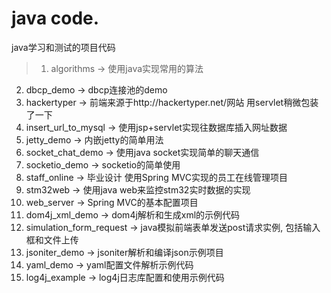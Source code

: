 # java code.
java学习和测试的项目代码

> 1. algorithms -> 使用java实现常用的算法
2. dbcp_demo -> dbcp连接池的demo
3. hackertyper -> 前端来源于http://hackertyper.net/网站 用servlet稍微包装了一下
4. insert_url_to_mysql -> 使用jsp+servlet实现往数据库插入网址数据
5. jetty_demo -> 内嵌jetty的简单用法
6. socket_chat_demo -> 使用java socket实现简单的聊天通信
7. socketio_demo -> socketio的简单使用
8. staff_online -> 毕业设计 使用Spring MVC实现的员工在线管理项目
9. stm32web -> 使用java web来监控stm32实时数据的实现
10. web_server -> Spring MVC的基本配置项目
11. dom4j_xml_demo -> dom4j解析和生成xml的示例代码
12. simulation_form_request -> java模拟前端表单发送post请求实例, 包括输入框和文件上传
13. jsoniter_demo -> jsoniter解析和编译json示例项目
14. yaml_demo -> yaml配置文件解析示例代码
15. log4j_example -> log4j日志库配置和使用示例代码

